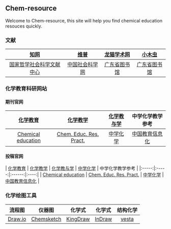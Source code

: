 ## Chem-resource

Welcome to Chem-resource, this site will help you find chemical education resouces quickly.

### 文献

| [知网](https://www.cnki.net/)  | [维普](http://www.cqvip.com/)  | [龙猫学术网](http://www.6453.net/)  | [小木虫](http://muchong.com/)  | 
|:-----:|:-----:|:------:|:----:|
| [国家哲学社会科学文献中心](http://www.ncpssd.org/)  | [中国社会科学网](http://www.cssn.cn/)  | [广东省图书馆](http://www.zslib.com.cn/) | [广东省图书馆](http://www.zslib.com.cn/) |

### 化学教育科研网站
#### 期刊官网

| [化学教育](http://www.hxjy.chemsoc.org.cn/CN/volumn/home.shtml) | [化学教学]() | [化学教与学](http://www.jschemedu.com/Journalx_hxjyx/authorLogOn.action) | 中学化学教学参考 |
|:-----:|:-----:|:------:|:----:|
| [Chemical education](https://pubs.acs.org/loi/jceda8/) | [Chem. Educ. Res. Pract.](https://pubs.rsc.org/en/journals/journalissues/rp#!recentarticles&adv) |  [中学化学]() | [中国教育信息化](https://www.ict.edu.cn/) |

#### 投稿官网

| [化学教育](http://www.hxjy.chemsoc.org.cn/journalx/authorLogOn.action?mag_Id=1) | [化学教学]() | [化学教与学](http://www.jschemedu.com/Journalx_hxjyx/authorLogOn.action) | [中学化学]() | 中学化学教学参考 |
|:-----:|:-----:|:------:|:----:|
| [Chemical education](https://acsparagonplus.acs.org/psweb/loginForm?code=1000) | [Chem. Educ. Res. Pract.](https://mc.manuscriptcentral.com/rp) |  [中学化学]() | [中国教育信息化](http://jyxx.cbpt.cnki.net/wkg/WebPublication/index.aspx?mid=jyxx) |

### 化学绘图工具

| 流程图 | 仪器图 | 化学式 | 化学式 | 结构化学 |
|:-----:|:-----:|:----------:|:----:|:----:|
| [Draw.io](https://draw-io.en.softonic.com/) | [Chemsketch](http://www.acdlabs.com/home/)  | [KingDraw](http://www.kingdraw.cn/)  | [InDraw](http://www.integle.com/static/indraw)  | [vesta](http://www.jp-minerals.org/vesta/en/download.html) |


